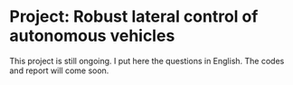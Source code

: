 # Project: Robust lateral control of autonomous vehicles
This project is still ongoing. I put here the questions in English. The codes and report will come soon.
